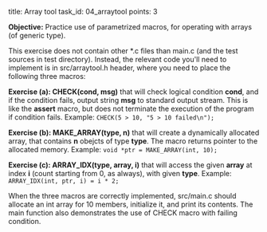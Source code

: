 title: Array tool
task_id: 04_arraytool
points: 3


**Objective:** Practice use of parametrized macros, for operating with
  arrays (of generic type).

This exercise does not contain other *.c files than main.c (and the
test sources in test directory). Instead, the relevant code you'll
need to implement is in src/arraytool.h header, where you need to
place the following three macros:

**Exercise (a): CHECK(cond, msg)** that will check logical condition
  **cond**, and if the condition fails, output string **msg** to
  standard output stream. This is like the **assert** macro, but
  does not terminate the execution of the program if condition
  fails. Example: `CHECK(5 > 10, "5 > 10 failed\n");`

**Exercise (b): MAKE_ARRAY(type, n)** that will create a dynamically
  allocated array, that contains **n** obejcts of type
  **type**. The macro returns pointer to the allocated
  memory. Example: `void *ptr = MAKE_ARRAY(int, 10);`

**Exercise (c): ARRAY_IDX(type, array, i)** that will access the
  given **array** at index **i** (count starting from 0, as
  always), with given <b>type</b>. Example: `ARRAY_IDX(int, ptr,
  i) = i * 2;`

When the three macros are correctly implemented, src/main.c should
allocate an int array for 10 members, initialize it, and print its
contents. The main function also demonstrates the use of CHECK macro
with failing condition.
